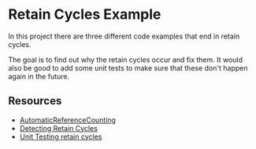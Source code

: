 # Retain Cycles Example

In this project there are three different code examples that end in retain cycles.

The goal is to find out why the retain cycles occur and fix them. It would also be good to add some unit tests to make sure that these don't happen again in the future.

## Resources

- [AutomaticReferenceCounting](https://docs.swift.org/swift-book/LanguageGuide/AutomaticReferenceCounting.html)
- [Detecting Retain Cycles](https://doordash.engineering/2019/05/22/ios-memory-leaks-and-retain-cycle-detection-using-xcodes-memory-graph-debugger/)
- [Unit Testing retain cycles](https://www.swiftbysundell.com/articles/using-unit-tests-to-identify-avoid-memory-leaks-in-swift/)
